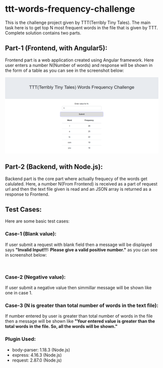# ttt-words-frequency-challenge
This is the challenge project given by TTT(Terribly Tiny Tales). The main task here is to get top N most frequent words in the file that is given by TTT. Complete solution contains two parts.

## Part-1 (Frontend, with Angular5):
Frontend part is a web application created using Angular framework. Here user enters a number N(Number of words) and response will be shown in the form of a table as you can see in the screenshot below:

<img src="home.png">

## Part-2 (Backend, with Node.js):
Backend part is the core part where actually frequecy of the words get calulated. Here, a number N(From Frontend) is received as a part of request url and then the text file given is read and an JSON array is returned as a response to Frontend.

## Test Cases:
Here are some basic test cases:

### Case-1 (Blank value):
If user submit a request with blank field then a message will be displayed says <b>"Invalid Input!!!: Please give a valid positive number."</b> as you can see in screenshot below:

<img src="">

### Case-2 (Negative value):
If user submit a negative value then simmillar message will be shown like one in case 1.

### Case-3 (N is greater than total number of words in the text file):
If number entered by user is greater than total number of words in the file then a message will be shown like <b>"Your entered value is greater than the total words in the file. So, all the words will be shown."</b>

### Plugin Used:

<ul>
	<li>body-parser: 1.18.3 (Node.js)</li>
	<li>express: 4.16.3 (Node.js)</li>
	<li>request: 2.87.0 (Node.js)</li>
</ul>


